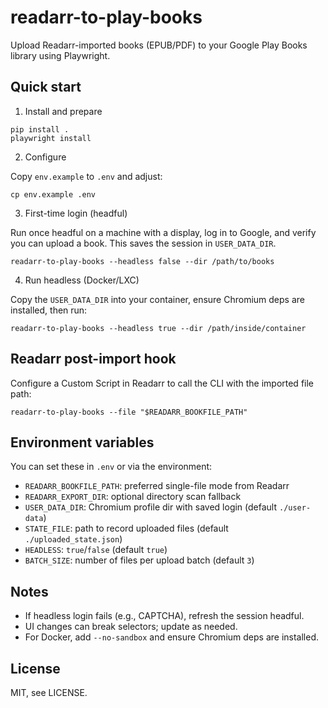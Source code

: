 readarr-to-play-books
=====================

Upload Readarr-imported books (EPUB/PDF) to your Google Play Books library using Playwright.

Quick start
-----------

1) Install and prepare

```
pip install .
playwright install
```

2) Configure

Copy `env.example` to `.env` and adjust:

```
cp env.example .env
```

3) First-time login (headful)

Run once headful on a machine with a display, log in to Google, and verify you can upload a book. This saves the session in `USER_DATA_DIR`.

```
readarr-to-play-books --headless false --dir /path/to/books
```

4) Run headless (Docker/LXC)

Copy the `USER_DATA_DIR` into your container, ensure Chromium deps are installed, then run:

```
readarr-to-play-books --headless true --dir /path/inside/container
```

Readarr post-import hook
------------------------

Configure a Custom Script in Readarr to call the CLI with the imported file path:

```
readarr-to-play-books --file "$READARR_BOOKFILE_PATH"
```

Environment variables
---------------------

You can set these in `.env` or via the environment:

- `READARR_BOOKFILE_PATH`: preferred single-file mode from Readarr
- `READARR_EXPORT_DIR`: optional directory scan fallback
- `USER_DATA_DIR`: Chromium profile dir with saved login (default `./user-data`)
- `STATE_FILE`: path to record uploaded files (default `./uploaded_state.json`)
- `HEADLESS`: `true`/`false` (default `true`)
- `BATCH_SIZE`: number of files per upload batch (default `3`)

Notes
-----

- If headless login fails (e.g., CAPTCHA), refresh the session headful.
- UI changes can break selectors; update as needed.
- For Docker, add `--no-sandbox` and ensure Chromium deps are installed.

License
-------

MIT, see LICENSE.


